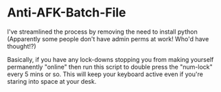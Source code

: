 # Anti-AFK-Batch-File
I've streamlined the process by removing the need to install python (Apparently some people don't have admin perms at work! Who'd have thought!?)

Basically, if you have any lock-downs stopping you from making yourself permanently "online" then run this script to double press the "num-lock" every 5 mins or so.  This will keep your keyboard active even if you're staring into space at your desk.
